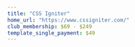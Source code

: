 ```yaml
---
title: "CSS Igniter"
home_url: "https://www.cssigniter.com/"
club_membership: $69 - $249
template_single_payment: $49
---
```

